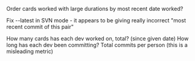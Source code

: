 Order cards worked with large durations by most recent date worked?

Fix --latest in SVN mode - it appears to be giving really incorrect "most recent commit of this pair"

How many cards has each dev worked on, total? (since given date)
How long has each dev been committing?
Total commits per person (this is a misleading metric)